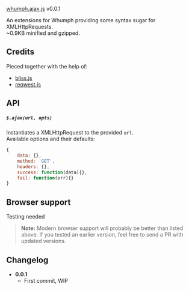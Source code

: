 [whumph.ajax.js](https://github.com/flovan/whumph/plugins/ajax) v0.0.1

An extensions for Whumph providing some syntax sugar for XMLHttpRequests.  
~0.9KB minified and gzipped.

## Credits

Pieced together with the help of:
- [bliss.js](https://github.com/LeaVerou/bliss)
- [reqwest.js](https://github.com/ded/reqwest)

## API

##### `$.ajax(url, opts)`

Instantiates a XMLHttpRequest to the provided `url`.  
Available options and their defaults:  

```javascript
{
	data: {},
	method: 'GET',
	headers: {},
	success: function(data){},
	fail: function(err){}
}
```

## Browser support

Testing needed

> **Note:** Modern browser support will probably be better than listed above. If you tested an earlier version, feel free to send a PR with updated versions.

## Changelog

* **0.0.1**
  * First commit, WIP
